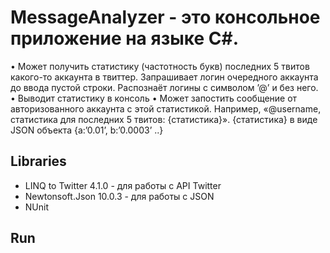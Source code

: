 # MessageAnalyzer - это консольное приложение на языке C#. 

•	Может получить статистику (частотность букв) последних 5 твитов какого-то аккаунта в твиттер.
  Запрашивает логин очередного аккаунта до ввода пустой строки. Распознаёт логины с символом ’@’ и без него.	
• Выводит статистику в консоль
•	Может запостить сообщение от авторизованного аккаунта с этой статистикой.
  Например, «@username, статистика для последних 5 твитов: {статистика}».
  {статистика} в виде JSON объекта {a:’0.01’, b:’0.0003’ ..} 

## Libraries
* LINQ to Twitter 4.1.0 - для работы с API Twitter
* Newtonsoft.Json 10.0.3 - для работы с JSON 
* NUnit

## Run
